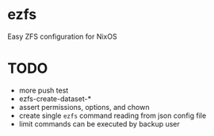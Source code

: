 # ezfs
Easy ZFS configuration for NixOS

# TODO
- more push test
- ezfs-create-dataset-*
- assert permissions, options, and chown
- create single `ezfs` command reading from json config file
- limit commands can be executed by backup user
